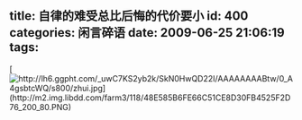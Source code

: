 title: 自律的难受总比后悔的代价要小
id: 400
categories: 闲言碎语
date: 2009-06-25 21:06:19
tags:
---

[![http://lh6.ggpht.com/_uwC7KS2yb2k/SkN0HwQD22I/AAAAAAAABtw/0_A4gsbtcWQ/s800/zhui.jpg](http://m2.img.libdd.com/farm3/118/48E585B6FE66C51CE8D30FB4525F2D76_200_80.PNG)</img>](http://lh6.ggpht.com/_uwC7KS2yb2k/SkN0HwQD22I/AAAAAAAABtw/0_A4gsbtcWQ/s800/zhui.jpg)
